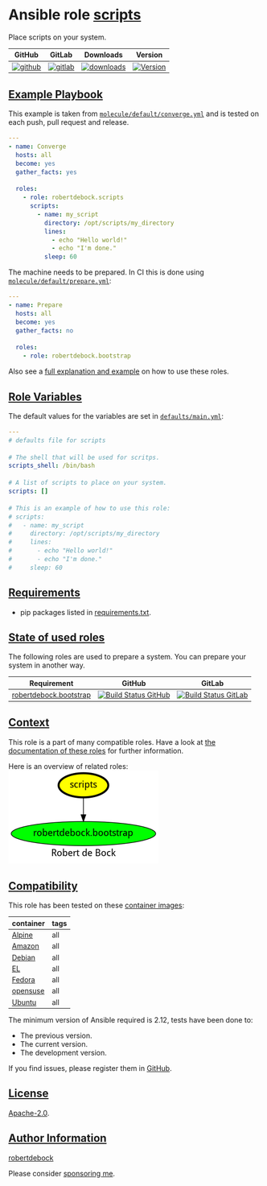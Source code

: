 # Ansible role [scripts](#scripts)

Place scripts on your system.

|GitHub|GitLab|Downloads|Version|
|------|------|---------|-------|
|[![github](https://github.com/robertdebock/ansible-role-scripts/workflows/Ansible%20Molecule/badge.svg)](https://github.com/robertdebock/ansible-role-scripts/actions)|[![gitlab](https://gitlab.com/robertdebock-iac/ansible-role-scripts/badges/master/pipeline.svg)](https://gitlab.com/robertdebock-iac/ansible-role-scripts)|[![downloads](https://img.shields.io/ansible/role/d/32192)](https://galaxy.ansible.com/robertdebock/scripts)|[![Version](https://img.shields.io/github/release/robertdebock/ansible-role-scripts.svg)](https://github.com/robertdebock/ansible-role-scripts/releases/)|

## [Example Playbook](#example-playbook)

This example is taken from [`molecule/default/converge.yml`](https://github.com/robertdebock/ansible-role-scripts/blob/master/molecule/default/converge.yml) and is tested on each push, pull request and release.

```yaml
---
- name: Converge
  hosts: all
  become: yes
  gather_facts: yes

  roles:
    - role: robertdebock.scripts
      scripts:
        - name: my_script
          directory: /opt/scripts/my_directory
          lines:
            - echo "Hello world!"
            - echo "I'm done."
          sleep: 60
```

The machine needs to be prepared. In CI this is done using [`molecule/default/prepare.yml`](https://github.com/robertdebock/ansible-role-scripts/blob/master/molecule/default/prepare.yml):

```yaml
---
- name: Prepare
  hosts: all
  become: yes
  gather_facts: no

  roles:
    - role: robertdebock.bootstrap
```

Also see a [full explanation and example](https://robertdebock.nl/how-to-use-these-roles.html) on how to use these roles.

## [Role Variables](#role-variables)

The default values for the variables are set in [`defaults/main.yml`](https://github.com/robertdebock/ansible-role-scripts/blob/master/defaults/main.yml):

```yaml
---
# defaults file for scripts

# The shell that will be used for scritps.
scripts_shell: /bin/bash

# A list of scripts to place on your system.
scripts: []

# This is an example of how to use this role:
# scripts:
#   - name: my_script
#     directory: /opt/scripts/my_directory
#     lines:
#       - echo "Hello world!"
#       - echo "I'm done."
#     sleep: 60
```

## [Requirements](#requirements)

- pip packages listed in [requirements.txt](https://github.com/robertdebock/ansible-role-scripts/blob/master/requirements.txt).

## [State of used roles](#state-of-used-roles)

The following roles are used to prepare a system. You can prepare your system in another way.

| Requirement | GitHub | GitLab |
|-------------|--------|--------|
|[robertdebock.bootstrap](https://galaxy.ansible.com/robertdebock/bootstrap)|[![Build Status GitHub](https://github.com/robertdebock/ansible-role-bootstrap/workflows/Ansible%20Molecule/badge.svg)](https://github.com/robertdebock/ansible-role-bootstrap/actions)|[![Build Status GitLab](https://gitlab.com/robertdebock-iac/ansible-role-bootstrap/badges/master/pipeline.svg)](https://gitlab.com/robertdebock-iac/ansible-role-bootstrap)|

## [Context](#context)

This role is a part of many compatible roles. Have a look at [the documentation of these roles](https://robertdebock.nl/) for further information.

Here is an overview of related roles:
![dependencies](https://raw.githubusercontent.com/robertdebock/ansible-role-scripts/png/requirements.png "Dependencies")

## [Compatibility](#compatibility)

This role has been tested on these [container images](https://hub.docker.com/u/robertdebock):

|container|tags|
|---------|----|
|[Alpine](https://hub.docker.com/r/robertdebock/alpine)|all|
|[Amazon](https://hub.docker.com/r/robertdebock/amazonlinux)|all|
|[Debian](https://hub.docker.com/r/robertdebock/debian)|all|
|[EL](https://hub.docker.com/r/robertdebock/enterpriselinux)|all|
|[Fedora](https://hub.docker.com/r/robertdebock/fedora/)|all|
|[opensuse](https://hub.docker.com/r/robertdebock/opensuse)|all|
|[Ubuntu](https://hub.docker.com/r/robertdebock/ubuntu)|all|

The minimum version of Ansible required is 2.12, tests have been done to:

- The previous version.
- The current version.
- The development version.

If you find issues, please register them in [GitHub](https://github.com/robertdebock/ansible-role-scripts/issues).

## [License](#license)

[Apache-2.0](https://github.com/robertdebock/ansible-role-scripts/blob/master/LICENSE).

## [Author Information](#author-information)

[robertdebock](https://robertdebock.nl/)

Please consider [sponsoring me](https://github.com/sponsors/robertdebock).
